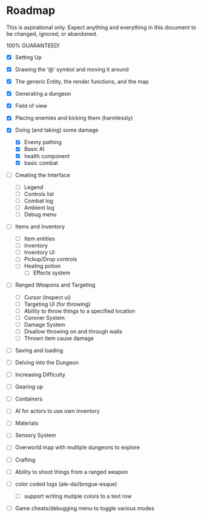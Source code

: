 # Roadmap

This is aspirational only. Expect anything and everything in this document to be changed, ignored, or abandoned.

100% GUARANTEED!

- [x] Setting Up
- [x] Drawing the ‘@’ symbol and moving it around
- [x] The generic Entity, the render functions, and the map
- [x] Generating a dungeon
- [x] Field of view
- [x] Placing enemies and kicking them (harmlessly)
- [x] Doing (and taking) some damage
  - [x] Enemy pathing
  - [x] Basic AI
  - [x] health component
  - [x] basic combat
- [ ] Creating the Interface
  - [ ] Legend
  - [ ] Controls list
  - [ ] Combat log
  - [ ] Ambient log
  - [ ] Debug menu
- [ ] Items and Inventory
  - [ ] Item entities
  - [ ] Inventory
  - [ ] Inventory UI
  - [ ] Pickup/Drop controls
  - [ ] Healing potion
    - [ ] Effects system
- [ ] Ranged Weapons and Targeting
  - [ ] Cursor (inspect ui)
  - [ ] Targeting UI (for throwing)
  - [ ] Ability to throw things to a specified location
  - [ ] Coroner System
  - [ ] Damage System
  - [ ] Disallow throwing on and through walls
  - [ ] Thrown item cause damage
- [ ] Saving and loading
- [ ] Delving into the Dungeon
- [ ] Increasing Difficulty
- [ ] Gearing up
- [ ] Containers
- [ ] AI for actors to use own inventory
- [ ] Materials
- [ ] Sensory System
- [ ] Overworld map with multiple dungeons to explore
- [ ] Crafting
- [ ] Ability to shoot things from a ranged weapon
- [ ] color coded logs (ale-dsi/brogue-esque)
  - [ ] support writing mutiple colors to a text row
- [ ] Game cheats/debugging menu to toggle various modes

